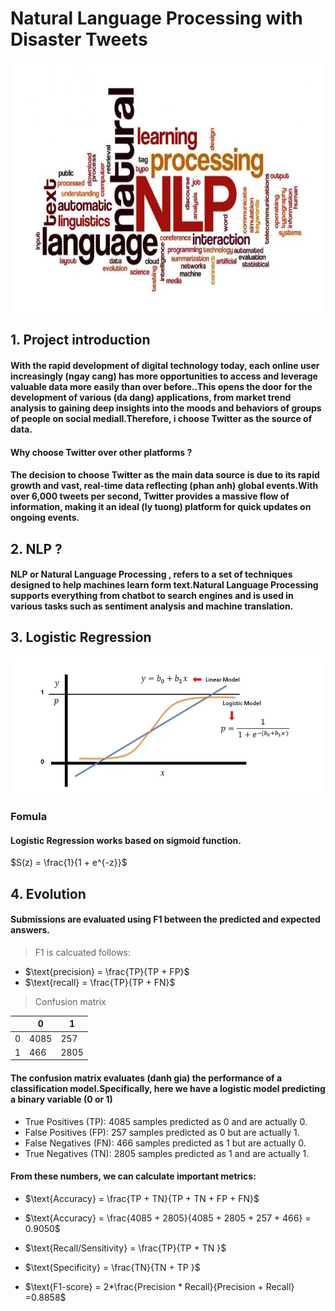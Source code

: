 # Natural Language Processing with Disaster Tweets

<div align="center">
  <img src="images/image.png" alt="Description" width="900" height="400">
</div>

## 1. Project introduction

#### With the rapid development of digital technology today, each online user increasingly (ngay cang) has more opportunities to access and leverage valuable data more easily than over before..This opens the door for the development of various (da dang) applications, from market trend analysis to gaining deep insights into the moods and behaviors of groups of people on social mediall.Therefore, i choose Twitter as the source of data.

#### Why choose Twitter over other platforms ?

#### The decision to choose Twitter as the main data source is due to its rapid growth and  vast, real-time data reflecting (phan anh) global events.With over 6,000 tweets per second, Twitter provides a massive flow of information, making it an ideal (ly tuong) platform for quick updates on ongoing events. 

## 2. NLP ?

#### NLP or Natural Language Processing , refers to a set of techniques designed to help machines learn form text.Natural Language Processing supports everything from chatbot to search engines and is used in various tasks such as sentiment analysis and machine translation.

## 3. Logistic Regression

<div align="center">
  <img src="images/image-1.png" alt="Description" width="900" >
</div

##
### Fomula
#### Logistic Regression works based on sigmoid function.

$S(z) = \frac{1}{1 + e^{-z}}$

## 4. Evolution
#### Submissions are evaluated using F1 between the predicted and expected answers.

> F1 is calcuated follows:
>
- $\text{precision} = \frac{TP}{TP + FP}$
- $\text{recall} = \frac{TP}{TP + FN}$

> Confusion matrix

|    | 0   | 1        |
| -------- | -------- | -------- |
| 0  | 4085  | 257    |
| 1  | 466   | 2805   |


#### The confusion matrix evaluates (danh gia) the performance of a classification model.Specifically, here we have a logistic model predicting a binary variable (0 or 1)
- True Positives (TP): 4085 samples predicted as 0 and are actually 0.
- False Positives (FP): 257 samples predicted as 0 but are actually 1.
- False Negatives (FN): 466 samples predicted as 1 but are actually 0.
- True Negatives (TN): 2805 samples predicted as 1 and are actually 1.

#### From these numbers, we can calculate important metrics:

- $\text{Accuracy} = \frac{TP + TN}{TP + TN + FP + FN}$
  
- $\text{Accuracy} = \frac{4085 + 2805}{4085 + 2805 + 257 + 466} = 0.9050$

- $\text{Recall/Sensitivity} = \frac{TP}{TP + TN }$
  
- $\text{Specificity} = \frac{TN}{TN + TP }$

- $\text{F1-score} = 2*\frac{Precision * Recall}{Precision + Recall} =0.8858$

  
